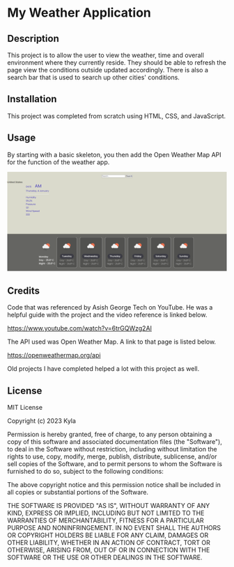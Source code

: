 # My Weather Application

## Description

This project is to allow the user to view the weather, time and overall environment where they currently reside. They should be able to refresh the page view the conditions outside updated accordingly. There is also a search bar that is used to search up other cities' conditions.

## Installation

This project was completed from scratch using HTML, CSS, and JavaScript. 

## Usage

By starting with a basic skeleton, you then add the Open Weather Map API for the function of the weather app.

![View of Page](<Screenshot (95).png>)

## Credits

Code that was referenced by Asish George Tech on YouTube. He was a helpful guide with the project and the video reference is linked below.

https://www.youtube.com/watch?v=6trGQWzg2AI

The API used was Open Weather Map. A link to that page is listed below.

https://openweathermap.org/api

Old projects I have completed helped a lot with this project as well.

## License

MIT License

Copyright (c) 2023 Kyla

Permission is hereby granted, free of charge, to any person obtaining a copy
of this software and associated documentation files (the "Software"), to deal
in the Software without restriction, including without limitation the rights
to use, copy, modify, merge, publish, distribute, sublicense, and/or sell
copies of the Software, and to permit persons to whom the Software is
furnished to do so, subject to the following conditions:

The above copyright notice and this permission notice shall be included in all
copies or substantial portions of the Software.

THE SOFTWARE IS PROVIDED "AS IS", WITHOUT WARRANTY OF ANY KIND, EXPRESS OR
IMPLIED, INCLUDING BUT NOT LIMITED TO THE WARRANTIES OF MERCHANTABILITY,
FITNESS FOR A PARTICULAR PURPOSE AND NONINFRINGEMENT. IN NO EVENT SHALL THE
AUTHORS OR COPYRIGHT HOLDERS BE LIABLE FOR ANY CLAIM, DAMAGES OR OTHER
LIABILITY, WHETHER IN AN ACTION OF CONTRACT, TORT OR OTHERWISE, ARISING FROM,
OUT OF OR IN CONNECTION WITH THE SOFTWARE OR THE USE OR OTHER DEALINGS IN THE
SOFTWARE.